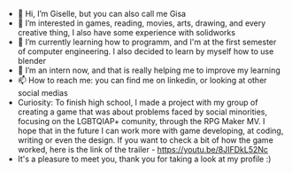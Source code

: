 - 👋 Hi, I’m Giselle, but you can also call me Gisa
- 👀 I’m interested in games, reading, movies, arts, drawing, and every creative thing, I also have some experience with solidworks
- 🌱 I’m currently learning how to programm, and I'm at the first semester of computer engineering. I also decided to learn by myself how to use blender
- 💞️ I’m an intern now, and that is really helping me to improve my learning
- 📫 How to reach me: you can find me on linkedin, or looking at other social medias
- Curiosity: To finish high school, I made a project with my group of creating a game that was about problems faced by social minorities, focusing on the LGBTQIAP+ comunity, through the RPG Maker MV. I hope
that in the future I can work more with game developing, at coding, writing or even the design. If you want to check a bit of how the game worked, here is the link of the trailer - https://youtu.be/8JIFDkL52Nc
- It's a pleasure to meet you, thank you for taking a look at my profile :)

<!---
Giselle10Gisa/Giselle10Gisa is a ✨ special ✨ repository because its `README.md` (this file) appears on your GitHub profile.
You can click the Preview link to take a look at your changes.
--->
